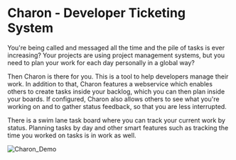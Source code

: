 # Charon - Developer Ticketing System

You're being called and messaged all the time and the pile of tasks is ever increasing?
Your projects are using project management systems, but you need to plan your work for each day personally in a global way?

Then Charon is there for you.
This is a tool to help developers manage their work.
In addition to that, Charon features a webservice which enables others to create tasks inside your backlog, which you can then plan inside your boards.
If configured, Charon also allows others to see what you're working on and to gather status feedback, so that you are less interrupted.

There is a swim lane task board where you can track your current work by status.
Planning tasks by day and other smart features such as tracking the time you worked on tasks is in work as well.

![Charon_Demo](https://user-images.githubusercontent.com/4287938/58034561-21a65280-7b27-11e9-9b38-a2aeaddfc335.png)
